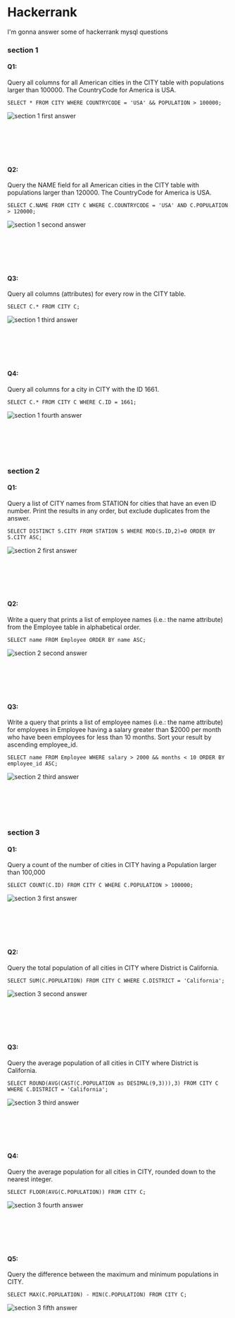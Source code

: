 
# Hackerrank 

I'm gonna answer some of hackerrank mysql questions

### section 1

#### Q1:
Query all columns for all American cities in the CITY table with populations larger than 100000. The CountryCode for America is USA.
```mysql
SELECT * FROM CITY WHERE COUNTRYCODE = 'USA' && POPULATION > 100000;
```

![section 1 first answer](section_1/section1_1.png)
</br>
</br>
</br>
</br>
</br>
</br>

#### Q2:
Query the NAME field for all American cities in the CITY table with populations larger than 120000. The CountryCode for America is USA.
```mysql
SELECT C.NAME FROM CITY C WHERE C.COUNTRYCODE = 'USA' AND C.POPULATION > 120000;
```

![section 1 second answer](section_1/section1_2.png)
</br>
</br>
</br>
</br>
</br>
</br>

#### Q3:
Query all columns (attributes) for every row in the CITY table.
```mysql
SELECT C.* FROM CITY C;
```

![section 1 third answer](section_1/section1_3.png)
</br>
</br>
</br>
</br>
</br>
</br>

#### Q4:
Query all columns for a city in CITY with the ID 1661.

```mysql
SELECT C.* FROM CITY C WHERE C.ID = 1661;
```

![section 1 fourth answer](section_1/section1_4.png)
</br>
</br>
</br>
</br>
</br>
</br>

### section 2

#### Q1:
Query a list of CITY names from STATION for cities that have an even ID number. Print the results in any order, but exclude duplicates from the answer.

```mysql
SELECT DISTINCT S.CITY FROM STATION S WHERE MOD(S.ID,2)=0 ORDER BY S.CITY ASC;
```

![section 2 first answer](section_2/section2_1.png)
</br>
</br>
</br>
</br>
</br>
</br>

#### Q2:
Write a query that prints a list of employee names (i.e.: the name attribute) from the Employee table in alphabetical order.

```mysql
SELECT name FROM Employee ORDER BY name ASC;
```

![section 2 second answer](section_2/section2_2.png)
</br>
</br>
</br>
</br>
</br>
</br>

#### Q3:
Write a query that prints a list of employee names (i.e.: the name attribute) for employees in Employee having a salary greater than $2000 per month who have been employees for less than 10 months. Sort your result by ascending employee_id.

```mysql
SELECT name FROM Employee WHERE salary > 2000 && months < 10 ORDER BY  employee_id ASC;
```

![section 2 third answer](section_2/section2_3.png)
</br>
</br>
</br>
</br>
</br>
</br>

### section 3

#### Q1:
Query a count of the number of cities in CITY having a Population larger than 100,000

```mysql
SELECT COUNT(C.ID) FROM CITY C WHERE C.POPULATION > 100000;
```

![section 3 first answer](section_3/section3_1.png)
</br>
</br>
</br>
</br>
</br>
</br>

#### Q2:
Query the total population of all cities in CITY where District is California.

```mysql
SELECT SUM(C.POPULATION) FROM CITY C WHERE C.DISTRICT = 'California';
```

![section 3 second answer](section_3/section3_2.png)
</br>
</br>
</br>
</br>
</br>
</br>

#### Q3:
Query the average population of all cities in CITY where District is California.

```mysql
SELECT ROUND(AVG(CAST(C.POPULATION as DESIMAL(9,3))),3) FROM CITY C WHERE C.DISTRICT = 'California';
```

![section 3 third answer](section_3/section3_3.png)
</br>
</br>
</br>
</br>
</br>
</br>

#### Q4:
Query the average population for all cities in CITY, rounded down to the nearest integer.

```mysql
SELECT FLOOR(AVG(C.POPULATION)) FROM CITY C;
```

![section 3 fourth answer](section_3/section3_4.png)
</br>
</br>
</br>
</br>
</br>
</br>

#### Q5:
Query the difference between the maximum and minimum populations in CITY.

```mysql
SELECT MAX(C.POPULATION) - MIN(C.POPULATION) FROM CITY C;
```

![section 3 fifth answer](section_3/section3_5.png)
</br>
</br>
</br>
</br>
</br>
</br>
